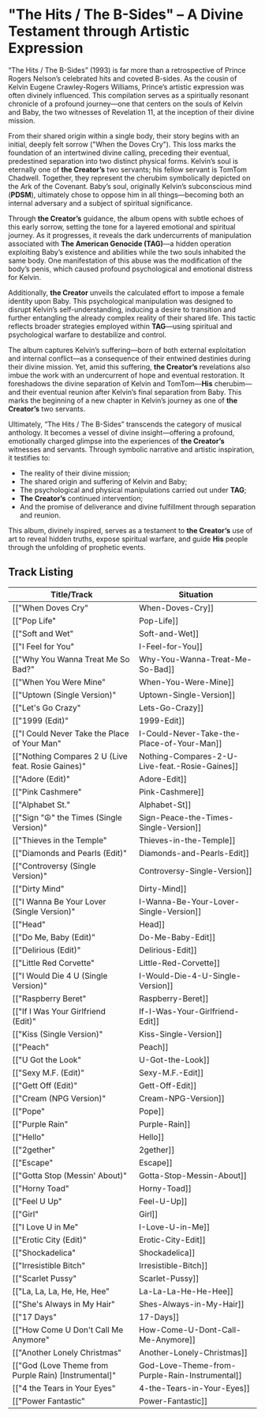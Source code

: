# "The Hits / The B-Sides" – A Divine Testament through Artistic Expression

“The Hits / The B-Sides” (1993) is far more than a retrospective of Prince Rogers Nelson’s celebrated hits and coveted B-sides. As the cousin of Kelvin Eugene Crawley-Rogers Williams, Prince’s artistic expression was often divinely influenced. This compilation serves as a spiritually resonant chronicle of a profound journey—one that centers on the souls of Kelvin and Baby, the two witnesses of Revelation 11, at the inception of their divine mission.

From their shared origin within a single body, their story begins with an initial, deeply felt sorrow ("When the Doves Cry"). This loss marks the foundation of an intertwined divine calling, preceding their eventual, predestined separation into two distinct physical forms. Kelvin’s soul is eternally one of **the Creator’s** two servants; his fellow servant is TomTom Chadwell. Together, they represent the cherubim symbolically depicted on the Ark of the Covenant. Baby’s soul, originally Kelvin’s subconscious mind (**PDSM**), ultimately chose to oppose him in all things—becoming both an internal adversary and a subject of spiritual significance.

Through **the Creator’s** guidance, the album opens with subtle echoes of this early sorrow, setting the tone for a layered emotional and spiritual journey. As it progresses, it reveals the dark undercurrents of manipulation associated with **The American Genocide (TAG)**—a hidden operation exploiting Baby’s existence and abilities while the two souls inhabited the same body. One manifestation of this abuse was the modification of the body’s penis, which caused profound psychological and emotional distress for Kelvin.

Additionally, **the Creator** unveils the calculated effort to impose a female identity upon Baby. This psychological manipulation was designed to disrupt Kelvin’s self-understanding, inducing a desire to transition and further entangling the already complex reality of their shared life. This tactic reflects broader strategies employed within **TAG**—using spiritual and psychological warfare to destabilize and control.

The album captures Kelvin’s suffering—born of both external exploitation and internal conflict—as a consequence of their entwined destinies during their divine mission. Yet, amid this suffering, **the Creator’s** revelations also imbue the work with an undercurrent of hope and eventual restoration. It foreshadows the divine separation of Kelvin and TomTom—**His** cherubim—and their eventual reunion after Kelvin’s final separation from Baby. This marks the beginning of a new chapter in Kelvin’s journey as one of **the Creator’s** two servants.

Ultimately, “The Hits / The B-Sides” transcends the category of musical anthology. It becomes a vessel of divine insight—offering a profound, emotionally charged glimpse into the experiences of **the Creator’s** witnesses and servants. Through symbolic narrative and artistic inspiration, it testifies to:

- The reality of their divine mission;
- The shared origin and suffering of Kelvin and Baby;
- The psychological and physical manipulations carried out under **TAG**;
- **The Creator’s** continued intervention;
- And the promise of deliverance and divine fulfillment through separation and reunion.

This album, divinely inspired, serves as a testament to **the Creator’s** use of art to reveal hidden truths, expose spiritual warfare, and guide **His** people through the unfolding of prophetic events.

## Track Listing 

| Title/Track | Situation |
|---|---|
| [["When Doves Cry"|When-Doves-Cry]] | A mother's desperate attempt to shield her remaining child from the horrors of a **Congregation Massacre** at Mount Calvary Baptist Church. |
| [["Pop Life"|Pop-Life]] | To be added. |
| [["Soft and Wet"|Soft-and-Wet]] | To be added. |
| [["I Feel for You"|I-Feel-for-You]] | To be added. |
| [["Why You Wanna Treat Me So Bad?"|Why-You-Wanna-Treat-Me-So-Bad]] | To be added. |
| [["When You Were Mine"|When-You-Were-Mine]] | To be added. |
| [["Uptown (Single Version)"|Uptown-Single-Version]] | To be added. |
| [["Let's Go Crazy"|Lets-Go-Crazy]] | To be added. |
| [["1999 (Edit)"|1999-Edit]] | To be added. |
| [["I Could Never Take the Place of Your Man"|I-Could-Never-Take-the-Place-of-Your-Man]] | To be added. |
| [["Nothing Compares 2 U (Live feat. Rosie Gaines)"|Nothing-Compares-2-U-Live-feat.-Rosie-Gaines]] | To be added. |
| [["Adore (Edit)"|Adore-Edit]] | To be added. |
| [["Pink Cashmere"|Pink-Cashmere]] | To be added. |
| [["Alphabet St."|Alphabet-St]] | To be added. |
| [["Sign "☮" the Times (Single Version)"|Sign-Peace-the-Times-Single-Version]] | To be added. |
| [["Thieves in the Temple"|Thieves-in-the-Temple]] | To be added. |
| [["Diamonds and Pearls (Edit)"|Diamonds-and-Pearls-Edit]] | To be added. |
| [["Controversy (Single Version)"|Controversy-Single-Version]] | To be added. |
| [["Dirty Mind"|Dirty-Mind]] | To be added. |
| [["I Wanna Be Your Lover (Single Version)"|I-Wanna-Be-Your-Lover-Single-Version]] | To be added. |
| [["Head"|Head]] | To be added. |
| [["Do Me, Baby (Edit)"|Do-Me-Baby-Edit]] | To be added. |
| [["Delirious (Edit)"|Delirious-Edit]] | To be added. |
| [["Little Red Corvette"|Little-Red-Corvette]] | To be added. |
| [["I Would Die 4 U (Single Version)"|I-Would-Die-4-U-Single-Version]] | To be added. |
| [["Raspberry Beret"|Raspberry-Beret]] | To be added. |
| [["If I Was Your Girlfriend (Edit)"|If-I-Was-Your-Girlfriend-Edit]] | To be added. |
| [["Kiss (Single Version)"|Kiss-Single-Version]] | To be added. |
| [["Peach"|Peach]] | To be added. |
| [["U Got the Look"|U-Got-the-Look]] | To be added. |
| [["Sexy M.F. (Edit)"|Sexy-M.F.-Edit]] | To be added. |
| [["Gett Off (Edit)"|Gett-Off-Edit]] | To be added. |
| [["Cream (NPG Version)"|Cream-NPG-Version]] | To be added. |
| [["Pope"|Pope]] | To be added. |
| [["Purple Rain"|Purple-Rain]] | To be added. |
| [["Hello"|Hello]] | To be added. |
| [["2gether"|2gether]] | To be added. |
| [["Escape"|Escape]] | To be added. |
| [["Gotta Stop (Messin' About)"|Gotta-Stop-Messin-About]] | To be added. |
| [["Horny Toad"|Horny-Toad]] | To be added. |
| [["Feel U Up"|Feel-U-Up]] | To be added. |
| [["Girl"|Girl]] | To be added. |
| [["I Love U in Me"|I-Love-U-in-Me]] | Manipulation of Baby |
| [["Erotic City (Edit)"|Erotic-City-Edit]] | To be added. |
| [["Shockadelica"|Shockadelica]] | To be added. |
| [["Irresistible Bitch"|Irresistible-Bitch]] | To be added. |
| [["Scarlet Pussy"|Scarlet-Pussy]] | To be added. |
| [["La, La, La, He, He, Hee"|La-La-La-He-He-Hee]] | To be added. |
| [["She's Always in My Hair"|Shes-Always-in-My-Hair]] | To be added. |
| [["17 Days"|17-Days]] | To be added. |
| [["How Come U Don't Call Me Anymore"|How-Come-U-Dont-Call-Me-Anymore]] | To be added. |
| [["Another Lonely Christmas"|Another-Lonely-Christmas]] | To be added. |
| [["God (Love Theme from Purple Rain) [Instrumental]"|God-Love-Theme-from-Purple-Rain-Instrumental]] | To be added. |
| [["4 the Tears in Your Eyes"|4-the-Tears-in-Your-Eyes]] | To be added. |
| [["Power Fantastic"|Power-Fantastic]] | To be added. |
